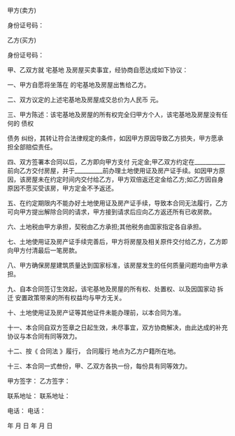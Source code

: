 
 


甲方(卖方)


身份证号码：


乙方(买方)


身份证号码：


甲、乙双方就
宅基地
及房屋买卖事宜，经协商自愿达成如下协议：


一、甲方自愿将坐落在 的宅基地及房屋出售给乙方。


二、双方议定的上述宅基地及房屋成交总价为人民币 元。


三、甲方陈述：该宅基地及房屋的所有权完全归甲方个人，该宅基地及房屋没有任何的
债权

债务
纠纷，其转让符合法律规定的条件，如因甲方原因导致乙方损失，甲方愿承担全部赔偿责任。


四、双方签署本合同以后，乙方即向甲方支付 元定金;甲乙双方约定在___________前向乙方交付房屋，并于__________前办理土地使用证及房产证手续。如因甲方原因，该房屋未在约定时间内交付给乙方，甲方双倍返还定金给乙方;如乙方因自身原因不愿买受该房，甲方定金不予返还。


五、在约定期限内不能办好土地使用证及房产证手续，导致本合同无法履行，乙方可向甲方提出解除合同的请求，甲方接到请求后应向乙方返还所有已收房款。


六、土地税由甲方承担，契税由乙方承担;其他税务由国家指定各自承担。


七、土地使用证及房产证手续完善后，甲方将房屋及相关原件交付给乙方，乙方即向甲方付清最后一笔房款。


八、甲方确保房屋建筑质量达到国家标准，该房屋发生的任何质量问题均由甲方承担。


九、自本合同签订生效起，该宅基地及房屋的所有权、处置权、以及因国家动
拆迁
安置政策带来的所有权益均与甲方无关。


十、土地使用证及房产证等其他证件未能办理前，以本合同为准。


十一、本合同自双方签章之日起生效，未尽事宜，双方协商解决，由此达成的补充协议与本合同有同等效力。


十二、按《
合同法
》履行，
合同履行
地点为乙方户籍所在地。


十三、本合同一式叁份，甲、乙双方各执一份，每份具有同等效力。


甲方签字： 乙方签字：


联系地址： 联系地址：


电话： 电话：


年 月 日 年 月 日
 


 

 
 
 
 
 
  


  
 

  


  


  
 
 
 
 

